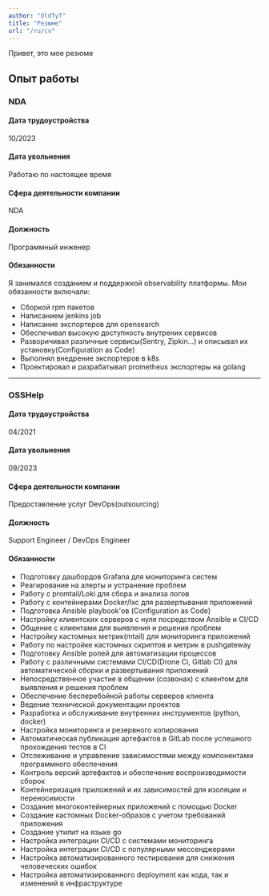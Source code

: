 ```yaml
---
author: "OldTyT"
title: "Резюме"
url: "/ru/cv"
---
```


Привет, это мое резюме

## Опыт работы

### NDA

#### Дата трудоустройства

10/2023

#### Дата увольнения

Работаю по настоящее время

#### Сфера деятельности компании

NDA

#### Должность

Программный инженер

#### Обязанности

Я занимался созданием и поддержкой observability платформы. Мои обязанности включали:
- Сборкой rpm пакетов
- Написанием jenkins job
- Написание экспортеров для opensearch
- Обеспечивал высокую доступность внутрених сервисов
- Разворичивал различные сервисы(Sentry, Zipkin...) и описывал их установку(Configuration as Code)
- Выполнял внедрение экспортеров в k8s
- Проектировал и разрабатывал prometheus экспортеры на golang

---

### OSSHelp

#### Дата трудоустройства

04/2021

#### Дата увольнения

09/2023

#### Сфера деятельности компании

Предоставление услуг DevOps(outsourcing)

#### Должность

Support Engineer / DevOps Engineer

#### Обязанности

* Подготовку дашбордов Grafana для мониторинга систем
* Реагирование на алерты и устранение проблем
* Работу с promtail/Loki для сбора и анализа логов
* Работу с контейнерами Docker/lxc для развертывания приложений
* Подготовка Ansible playbook'ов (Configuration as Code)
* Настройку клиентских серверов с нуля посредством Ansible и CI/CD
* Общение с клиентами для выявления и решения проблем
* Настройку кастомных метрик(mtail) для мониторинга приложений
* Работу по настройке кастомных скриптов и метрик в pushgateway
* Подготовку Ansible ролей для автоматизации процессов
* Работу с различными системами CI/CD(Drone Ci, Gitlab CI) для автоматической сборки и развертывания приложений
* Непосредственное участие в общении (созвонах) с клиентом для выявления и решения проблем
* Обеспечение бесперебойной работы серверов клиента
* Ведение технической документации проектов
* Разработка и обслуживание внутренних инструментов (python, docker)
* Настройка мониторинга и резервного копирования
* Aвтоматическая публикация артефактов в GitLab после успешного прохождения тестов в CI
* Отслеживание и управление зависимостями между компонентами программного обеспечения
* Контроль версий артефактов и обеспечение воспроизводимости сборок
* Контейнеризация приложений и их зависимостей для изоляции и переносимости
* Создание многоконтейнерных приложений с помощью Docker
* Создание кастомных Docker-образов с учетом требований приложения
* Создание утилит на языке go
* Настройка интеграции CI/CD с системами мониторинга
* Настройка интеграции CI/CD с популярными мессенджерами
* Настройка автоматизированного тестирования для снижения человеческих ошибок
* Настройка автоматизированного deployment как кода, так и изменений в инфраструктуре

